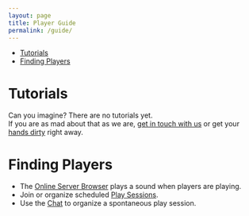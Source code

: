 ```yaml
---
layout: page
title: Player Guide
permalink: /guide/
---
```


* [Tutorials](#tutorials)
* [Finding Players](#findplayers)

# <a name="tutorials"></a> Tutorials
Can you imagine? There are no tutorials yet.  
If you are as mad about that as we are, [get in touch with us](/community) or get your [hands dirty](/joindev) right away.

# <a name="findplayers"></a> Finding Players
* The [Online Server Browser](/serverbrowser) plays a sound when players are playing. 
* Join or organize scheduled [Play Sessions](/playsessions).
* Use the [Chat](/community#chat) to organize a spontaneous play session.
